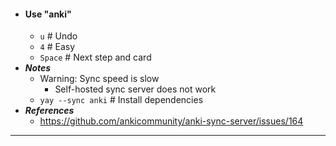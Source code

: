 - #### Use "anki"
    - `u` # Undo
    - `4` # Easy
    - `Space` # Next step and card
- ***Notes***
    - Warning: Sync speed is slow
        - Self-hosted sync server does not work
    - `yay --sync anki` # Install dependencies
- ***References***
    - https://github.com/ankicommunity/anki-sync-server/issues/164
- ---
